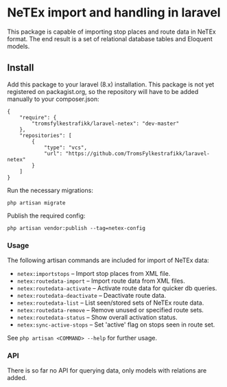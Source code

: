 # NeTEx import and handling in laravel

This package is capable of importing stop places and route data in NeTEx
format. The end result is a set of relational database tables and Eloquent
models.

## Install

Add this package to your laravel (8.x) installation. This package is
not yet registered on packagist.org, so the repository will have to be
added manually to your composer.json:
```
{
    "require": {
        "tromsfylkestrafikk/laravel-netex": "dev-master"
    },
    "repositories": [
        {
            "type": "vcs",
            "url": "https://github.com/TromsFylkestrafikk/laravel-netex"
        }
    ]
}
```

Run the necessary migrations:
```
php artisan migrate
```

Publish the required config:
```
php artisan vendor:publish --tag=netex-config
```

### Usage

The following artisan commands are included for import of NeTEx data:
- `netex:importstops` – Import stop places from XML file.
- `netex:routedata-import` – Import route data from XML files.
- `netex:routedata-activate` – Activate route data for quicker db queries.
- `netex:routedata-deactivate` – Deactivate route data.
- `netex:routedata-list` – List seen/stored sets of NeTEx route data.
- `netex:routedata-remove` – Remove unused or specified route sets.
- `netex:routedata-status` – Show overall activation status.
- `netex:sync-active-stops` – Set 'active' flag on stops seen in route set.

See `php artisan <COMMAND> --help` for further usage.

### API

There is so far no API for querying data, only models with relations
are added.
